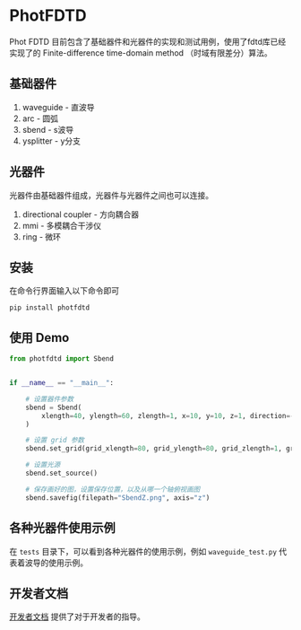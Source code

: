 # PhotFDTD

Phot FDTD 目前包含了基础器件和光器件的实现和测试用例，使用了fdtd库已经实现了的 Finite-difference time-domain method （时域有限差分）算法。

## 基础器件

1. waveguide - 直波导
2. arc - 圆弧
3. sbend - s波导
4. ysplitter - y分支

## 光器件

光器件由基础器件组成，光器件与光器件之间也可以连接。

1. directional coupler - 方向耦合器
2. mmi - 多模耦合干涉仪
3. ring - 微环

## 安装

在命令行界面输入以下命令即可

```shell
pip install photfdtd
```

## 使用 Demo

```python
from photfdtd import Sbend


if __name__ == "__main__":

    # 设置器件参数
    sbend = Sbend(
        xlength=40, ylength=60, zlength=1, x=10, y=10, z=1, direction=-1, width=10, refractive_index=1.7, name="sbend"
    )

    # 设置 grid 参数
    sbend.set_grid(grid_xlength=80, grid_ylength=80, grid_zlength=1, grid_spacing=155e-9, total_time=200, pml_width=10)

    # 设置光源
    sbend.set_source()

    # 保存画好的图，设置保存位置，以及从哪一个轴俯视画图
    sbend.savefig(filepath="SbendZ.png", axis="z")
```

## 各种光器件使用示例

在 `tests` 目录下，可以看到各种光器件的使用示例，例如 `waveguide_test.py` 代表着波导的使用示例。

## 开发者文档

[开发者文档](docs/developer-guide.md) 提供了对于开发者的指导。